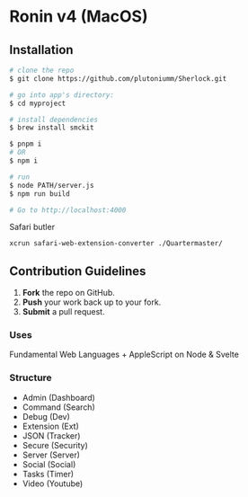# Ronin v4 (MacOS)

## Installation

```bash
# clone the repo
$ git clone https://github.com/plutoniumm/Sherlock.git

# go into app's directory:
$ cd myproject

# install dependencies
$ brew install smckit

$ pnpm i
# OR
$ npm i

# run
$ node PATH/server.js
$ npm run build

# Go to http://localhost:4000
```

Safari butler

```
xcrun safari-web-extension-converter ./Quartermaster/
```

## Contribution Guidelines
1. **Fork** the repo on GitHub.
4. **Push** your work back up to your fork.
5. **Submit** a pull request.

### Uses
Fundamental Web Languages + AppleScript on Node & Svelte

### Structure
- Admin (Dashboard)
- Command (Search)
- Debug (Dev)
- Extension (Ext)
- JSON (Tracker)
- Secure (Security)
- Server (Server)
- Social (Social)
- Tasks (Timer)
- Video (Youtube)

